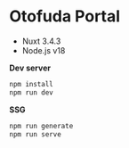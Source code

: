 # Otofuda Portal

- Nuxt 3.4.3
- Node.js v18

**Dev server**

```sh
npm install
npm run dev
```

**SSG**

```sh
npm run generate
npm run serve
```
